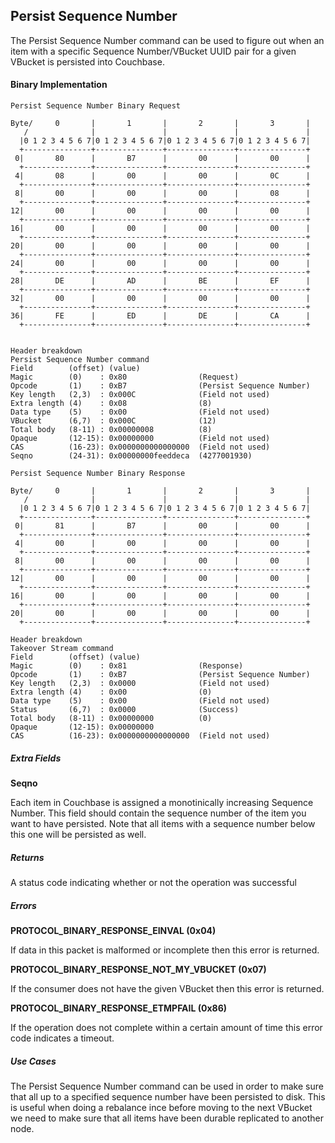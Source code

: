 
## Persist Sequence Number

The Persist Sequence Number command can be used to figure out when an item with a specific Sequence Number/VBucket UUID pair for a given VBucket is persisted into Couchbase.

#### Binary Implementation

    Persist Sequence Number Binary Request

    Byte/     0       |       1       |       2       |       3       |
       /              |               |               |               |
      |0 1 2 3 4 5 6 7|0 1 2 3 4 5 6 7|0 1 2 3 4 5 6 7|0 1 2 3 4 5 6 7|
      +---------------+---------------+---------------+---------------+
     0|       80      |       B7      |       00      |       00      |
      +---------------+---------------+---------------+---------------+
     4|       08      |       00      |       00      |       0C      |
      +---------------+---------------+---------------+---------------+
     8|       00      |       00      |       00      |       08      |
      +---------------+---------------+---------------+---------------+
    12|       00      |       00      |       00      |       00      |
      +---------------+---------------+---------------+---------------+
    16|       00      |       00      |       00      |       00      |
      +---------------+---------------+---------------+---------------+
    20|       00      |       00      |       00      |       00      |
      +---------------+---------------+---------------+---------------+
    24|       00      |       00      |       00      |       00      |
      +---------------+---------------+---------------+---------------+
    28|       DE      |       AD      |       BE      |       EF      |
      +---------------+---------------+---------------+---------------+
    32|       00      |       00      |       00      |       00      |
      +---------------+---------------+---------------+---------------+
    36|       FE      |       ED      |       DE      |       CA      |
      +---------------+---------------+---------------+---------------+


    Header breakdown
    Persist Sequence Number command
    Field        (offset) (value)
    Magic        (0)    : 0x80                (Request)
    Opcode       (1)    : 0xB7                (Persist Sequence Number)
    Key length   (2,3)  : 0x000C              (Field not used)
    Extra length (4)    : 0x08                (8)
    Data type    (5)    : 0x00                (Field not used)
    VBucket      (6,7)  : 0x000C              (12)
    Total body   (8-11) : 0x00000008          (8)
    Opaque       (12-15): 0x00000000          (Field not used)
    CAS          (16-23): 0x0000000000000000  (Field not used)
	Seqno        (24-31): 0x00000000feeddeca  (4277001930)

    Persist Sequence Number Binary Response

    Byte/     0       |       1       |       2       |       3       |
       /              |               |               |               |
      |0 1 2 3 4 5 6 7|0 1 2 3 4 5 6 7|0 1 2 3 4 5 6 7|0 1 2 3 4 5 6 7|
      +---------------+---------------+---------------+---------------+
     0|       81      |       B7      |       00      |       00      |
      +---------------+---------------+---------------+---------------+
     4|       00      |       00      |       00      |       00      |
      +---------------+---------------+---------------+---------------+
     8|       00      |       00      |       00      |       00      |
      +---------------+---------------+---------------+---------------+
    12|       00      |       00      |       00      |       00      |
      +---------------+---------------+---------------+---------------+
    16|       00      |       00      |       00      |       00      |
      +---------------+---------------+---------------+---------------+
    20|       00      |       00      |       00      |       00      |
      +---------------+---------------+---------------+---------------+

    Header breakdown
    Takeover Stream command
    Field        (offset) (value)
    Magic        (0)    : 0x81 	              (Response)
    Opcode       (1)    : 0xB7                (Persist Sequence Number)
    Key length   (2,3)  : 0x0000              (Field not used)
    Extra length (4)    : 0x00                (0)
    Data type    (5)    : 0x00                (Field not used)
    Status       (6,7)  : 0x0000              (Success)
    Total body   (8-11) : 0x00000000          (0)
    Opaque       (12-15): 0x00000000
    CAS          (16-23): 0x0000000000000000  (Field not used)

##### Extra Fields

**Seqno**

Each item in Couchbase is assigned a monotinically increasing Sequence Number. This field should contain the sequence number of the item you want to have persisted. Note that all items with a sequence number below this one will be persisted as well.

##### Returns

A status code indicating whether or not the operation was successful

##### Errors

**PROTOCOL_BINARY_RESPONSE_EINVAL (0x04)**

If data in this packet is malformed or incomplete then this error is returned.

**PROTOCOL_BINARY_RESPONSE_NOT_MY_VBUCKET (0x07)**

If the consumer does not have the given VBucket then this error is returned.

**PROTOCOL_BINARY_RESPONSE_ETMPFAIL (0x86)**

If the operation does not complete within a certain amount of time this error code indicates a timeout.

##### Use Cases

The Persist Sequence Number command can be used in order to make sure that all up to a specified sequence number have been persisted to disk. This is useful when doing a rebalance ince before moving to the next VBucket we need to make sure that all items have been durable replicated to another node.


